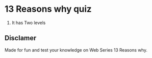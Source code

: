 # 13 Reasons why quiz

1. It has Two levels 

## Disclamer
Made for fun and test your knowledge on Web Series 13 Reasons why.